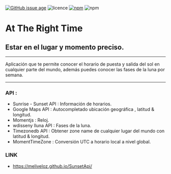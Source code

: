 [![GitHub issue age](https://img.shields.io/badge/created-February%202018-31C285.svg)](https://github.com/meliveloz/SunsetApi) ![licence](https://img.shields.io/badge/license-ISC-1F618D.svg) [![npm](https://img.shields.io/badge/npm-v8.9.0-orange.svg)]() ![npm](https://img.shields.io/badge/author-melival-C0225C.svg)

# At The Right Time 
## Estar en el lugar y momento preciso. 
***
Aplicación que te permite conocer el horario de puesta y salida del sol en cualquier parte del mundo, además puedes conocer las fases de la luna por semana.
***

### API :
+ Sunrise - Sunset API : Información de horarios.
+ Google Maps API : Autocompletado ubicación geográfica , latitud & longitud.
+ Momentjs : Reloj.
+ wdisseny lluna API : Fases de la luna.
+ Timezonedb API : Obtener zone name de cualquier lugar del mundo con latitud & longitud.
+ MomentTimeZone : Conversión UTC a horario local a nivel global.

### LINK
 + https://meliveloz.github.io/SunsetApi/